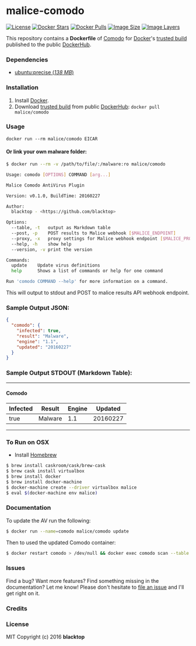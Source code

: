 # malice-comodo

[![License](http://img.shields.io/:license-mit-blue.svg)](http://doge.mit-license.org)
[![Docker Stars](https://img.shields.io/docker/stars/malice/comodo.svg)][hub]
[![Docker Pulls](https://img.shields.io/docker/pulls/malice/comodo.svg)][hub]
[![Image Size](https://img.shields.io/imagelayers/image-size/malice/comodo/latest.svg)](https://imagelayers.io/?images=malice/comodo:latest)
[![Image Layers](https://img.shields.io/imagelayers/layers/malice/comodo/latest.svg)](https://imagelayers.io/?images=malice/comodo:latest)

This repository contains a **Dockerfile** of [Comodo](https://www.comodo.com/home/internet-security/antivirus-for-linux.php) for [Docker](https://www.docker.io/)'s [trusted build][hub] published to the public [DockerHub](https://hub.docker.com).

### Dependencies

* [ubuntu:precise (*138 MB*)](https://hub.docker.com/_/ubuntu/)

### Installation

1. Install [Docker](https://www.docker.io/).
2. Download [trusted build][hub] from public [DockerHub](https://hub.docker.com): `docker pull malice/comodo`

### Usage

    docker run --rm malice/comodo EICAR

#### Or link your own malware folder:
```bash
$ docker run --rm -v /path/to/file/:/malware:ro malice/comodo

Usage: comodo [OPTIONS] COMMAND [arg...]

Malice Comodo AntiVirus Plugin

Version: v0.1.0, BuildTime: 20160227

Author:
  blacktop - <https://github.com/blacktop>

Options:
  --table, -t	output as Markdown table
  --post, -p	POST results to Malice webhook [$MALICE_ENDPOINT]
  --proxy, -x	proxy settings for Malice webhook endpoint [$MALICE_PROXY]
  --help, -h	show help
  --version, -v	print the version

Commands:
  update	Update virus definitions
  help		Shows a list of commands or help for one command

Run 'comodo COMMAND --help' for more information on a command.
```

This will output to stdout and POST to malice results API webhook endpoint.

### Sample Output JSON:
```json
{
  "comodo": {
    "infected": true,
    "result": "Malware",
    "engine": "1.1",
    "updated": "20160227"
  }
}
```
### Sample Output STDOUT (Markdown Table):
---
#### Comodo
| Infected | Result  | Engine | Updated  |
| -------- | ------- | ------ | -------- |
| true     | Malware | 1.1    | 20160227 |
---
### To Run on OSX
 - Install [Homebrew](http://brew.sh)

```bash
$ brew install caskroom/cask/brew-cask
$ brew cask install virtualbox
$ brew install docker
$ brew install docker-machine
$ docker-machine create --driver virtualbox malice
$ eval $(docker-machine env malice)
```

### Documentation
To update the AV run the following:
```bash
$ docker run --name=comodo malice/comodo update
```
Then to used the updated Comodo container:
```bash
$ docker restart comodo > /dev/null && docker exec comodo scan --table EICAR
```

### Issues

Find a bug? Want more features? Find something missing in the documentation? Let me know! Please don't hesitate to [file an issue](https://github.com/maliceio/malice-av/issues/new) and I'll get right on it.

### Credits

### License
MIT Copyright (c) 2016 **blacktop**

[hub]: https://hub.docker.com/r/malice/comodo/
